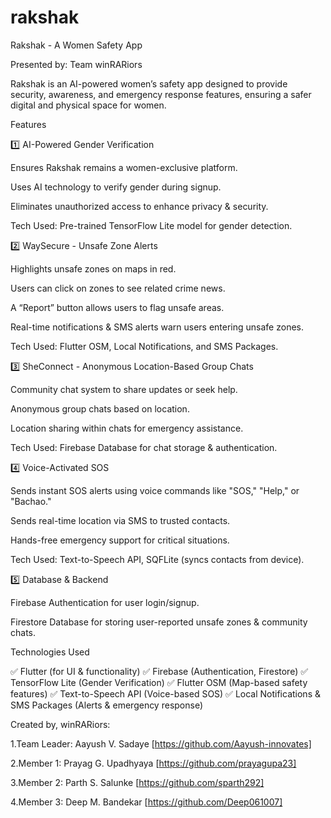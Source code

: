 # rakshak
Rakshak - A Women Safety App

Presented by: Team winRARiors

Rakshak is an AI-powered women’s safety app designed to provide security, awareness, and emergency response features, ensuring a safer digital and physical space for women.

Features

1️⃣ AI-Powered Gender Verification

Ensures Rakshak remains a women-exclusive platform.

Uses AI technology to verify gender during signup.

Eliminates unauthorized access to enhance privacy & security.

Tech Used: Pre-trained TensorFlow Lite model for gender detection.


2️⃣ WaySecure - Unsafe Zone Alerts

Highlights unsafe zones on maps in red.

Users can click on zones to see related crime news.

A “Report” button allows users to flag unsafe areas.

Real-time notifications & SMS alerts warn users entering unsafe zones.

Tech Used: Flutter OSM, Local Notifications, and SMS Packages.


3️⃣ SheConnect - Anonymous Location-Based Group Chats

Community chat system to share updates or seek help.

Anonymous group chats based on location.

Location sharing within chats for emergency assistance.

Tech Used: Firebase Database for chat storage & authentication.


4️⃣ Voice-Activated SOS

Sends instant SOS alerts using voice commands like "SOS," "Help," or "Bachao."

Sends real-time location via SMS to trusted contacts.

Hands-free emergency support for critical situations.

Tech Used: Text-to-Speech API, SQFLite (syncs contacts from device).


5️⃣ Database & Backend

Firebase Authentication for user login/signup.

Firestore Database for storing user-reported unsafe zones & community chats.


Technologies Used

✅ Flutter (for UI & functionality)
✅ Firebase (Authentication, Firestore)
✅ TensorFlow Lite (Gender Verification)
✅ Flutter OSM (Map-based safety features)
✅ Text-to-Speech API (Voice-based SOS)
✅ Local Notifications & SMS Packages (Alerts & emergency response)

Created by, winRARiors:

1.Team Leader: Aayush V. Sadaye [https://github.com/Aayush-innovates]

2.Member 1: Prayag G. Upadhyaya [https://github.com/prayagupa23]

3.Member 2: Parth S. Salunke [https://github.com/sparth292]

4.Member 3: Deep M. Bandekar [https://github.com/Deep061007]
